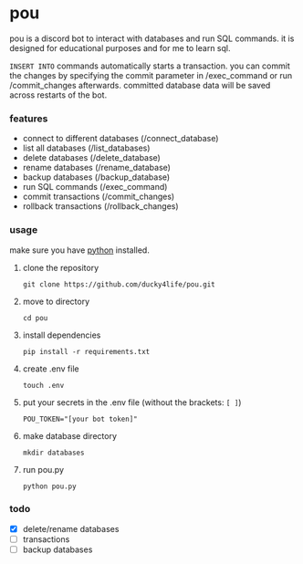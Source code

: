 # pou

pou is a discord bot to interact with databases and run SQL commands. it is designed for educational purposes and for me to learn sql.

`INSERT INTO` commands automatically starts a transaction. you can commit the changes by specifying the commit parameter in /exec_command or run /commit_changes afterwards. committed database data will be saved across restarts of the bot.

### features

- connect to different databases (/connect_database)
- list all databases (/list_databases)
- delete databases (/delete_database)
- rename databases (/rename_database)
- backup databases (/backup_database)
- run SQL commands (/exec_command)
- commit transactions (/commit_changes)
- rollback transactions (/rollback_changes)

### usage

make sure you have [python](https://www.python.org/downloads/) installed.

1. clone the repository
   ```
   git clone https://github.com/ducky4life/pou.git
   ```
2. move to directory
   ```
   cd pou
   ```
3. install dependencies
   ```
   pip install -r requirements.txt
   ```
4. create .env file
   ```
   touch .env
   ```
5. put your secrets in the .env file (without the brackets: `[ ]`)
   ```
   POU_TOKEN="[your bot token]"
   ```
6. make database directory
   ```
   mkdir databases
   ```
7. run pou.py
   ```
   python pou.py
   ```

### todo

- [x] delete/rename databases
- [ ] transactions
- [ ] backup databases